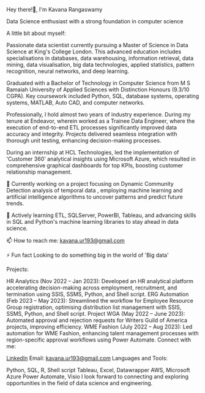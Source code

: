 Hey there!👋, I'm Kavana Rangaswamy

Data Science enthusiast with a strong foundation in computer science

A little bit about myself:

Passionate data scientist currently pursuing a Master of Science in Data Science at King's College London. This advanced education includes specialisations in databases, data warehousing, information retrieval, data mining, data visualisation, big data technologies, applied statistics, pattern recognition, neural networks, and deep learning.

Graduated with a Bachelor of Technology in Computer Science from M S Ramaiah University of Applied Sciences with Distinction Honours (9.3/10 CGPA). Key coursework included Python, SQL, database systems, operating systems, MATLAB, Auto CAD, and computer networks.

Professionally, I hold almost two years of industry experience. During my tenure at Endeavor, wherein worked as a Trainee Data Engineer, where the execution of end-to-end ETL processes significantly improved data accuracy and integrity. Projects delivered seamless integration with thorough unit testing, enhancing decision-making processes.

During an internship at HCL Technologies, led the implementation of 'Customer 360' analytical insights using Microsoft Azure, which resulted in comprehensive graphical dashboards for top KPIs, boosting customer relationship management.

🔭 Currently working on a project focusing on Dynamic Community Detection analysis of temporal data , employing machine learning and artificial intelligence algorithms to uncover patterns and predict future trends.

🌱 Actively learning ETL, SQLServer, PowerBI, Tableau, and advancing skills in SQL and Python's machine learning libraries to stay ahead in data science.

📫 How to reach me: kavana.ur193@gmail.com

⚡ Fun fact Looking to do something big in the world of 'Big data'

Projects:

HR Analytics (Nov 2022 – Jan 2023): Developed an HR analytical platform accelerating decision-making across employment, recruitment, and termination using SSIS, SSMS, Python, and Shell script.
ERG Automation (Feb 2023 – May 2023): Streamlined the workflow for Employee Resource Group registration, optimising distribution list management with SSIS, SSMS, Python, and Shell script.
Project WGA (May 2022 – June 2023): Automated approval and rejection requests for Writers Guild of America projects, improving efficiency.
WME Fashion (July 2022 – Aug 2023): Led automation for WME Fashion, enhancing talent management processes with region-specific approval workflows using Power Automate.
Connect with me:

[LinkedIn](http://www.linkedin.com/in/kavana-rangaswamy-328886219)
Email: kavana.ur193@gmail.com
Languages and Tools:

Python, SQL, R, Shell script
Tableau, Excel, Datawrapper
AWS, Microsoft Azure
Power Automate, Visio
I look forward to connecting and exploring opportunities in the field of data science and engineering.
